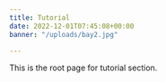 ```yaml
---
title: Tutorial
date: 2022-12-01T07:45:08+00:00
banner: "/uploads/bay2.jpg"

---
```

This is the root page for tutorial section.
